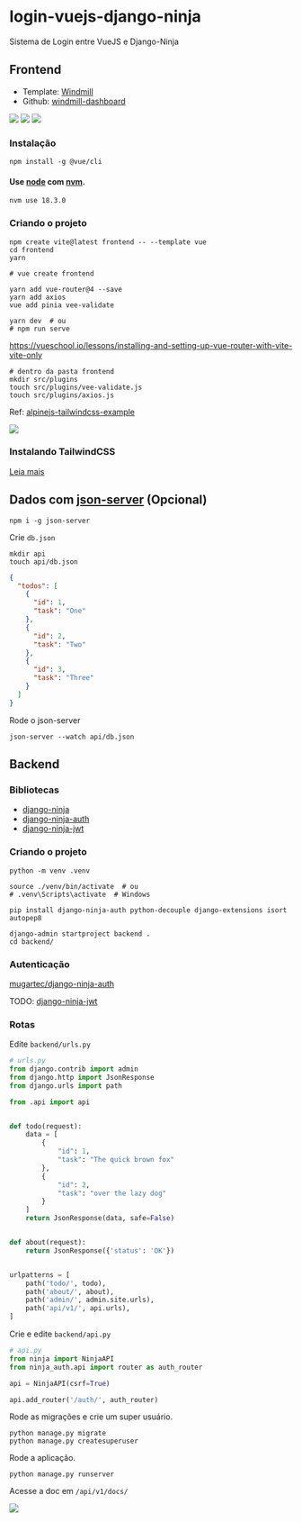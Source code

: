 # login-vuejs-django-ninja

Sistema de Login entre VueJS e Django-Ninja

## Frontend

* Template: [Windmill](https://windmillui.com/dashboard-html)
* Github: [windmill-dashboard](https://github.com/estevanmaito/windmill-dashboard)

![](img/login2.png)
![](img/register.png)
![](img/forgot-password.png)

### Instalação

```
npm install -g @vue/cli
```

#### Use [node](https://nodejs.org/en/) com [nvm](https://github.com/nvm-sh/nvm).

```
nvm use 18.3.0
```


### Criando o projeto

```
npm create vite@latest frontend -- --template vue
cd frontend
yarn

# vue create frontend

yarn add vue-router@4 --save
yarn add axios
vue add pinia vee-validate

yarn dev  # ou
# npm run serve
```

https://vueschool.io/lessons/installing-and-setting-up-vue-router-with-vite-vite-only


```
# dentro da pasta frontend
mkdir src/plugins
touch src/plugins/vee-validate.js
touch src/plugins/axios.js
```

Ref: [alpinejs-tailwindcss-example](https://github.com/rg3915/alpinejs-tailwindcss-example)

![](https://camo.githubusercontent.com/433b9e46931996dab58a0231b202aad43e24ce6bd7c7f04c1e32fb88b1b43b61/68747470733a2f2f77696e646d696c6c75692e636f6d2f696d672f44617368626f6172642e706e67)

### Instalando TailwindCSS

[Leia mais](install_tailwind.md)


## Dados com [json-server](https://www.npmjs.com/package/json-server) (Opcional)

```
npm i -g json-server
```

Crie `db.json`

```
mkdir api
touch api/db.json
```

```json
{
  "todos": [
    {
      "id": 1,
      "task": "One"
    },
    {
      "id": 2,
      "task": "Two"
    },
    {
      "id": 3,
      "task": "Three"
    }
  ]
}
```

Rode o json-server

```
json-server --watch api/db.json
```


## Backend

### Bibliotecas

* [django-ninja](https://django-ninja.rest-framework.com/)
* [django-ninja-auth](https://github.com/mugartec/django-ninja-auth)
* [django-ninja-jwt](https://eadwincode.github.io/django-ninja-jwt/)

### Criando o projeto

```
python -m venv .venv

source ./venv/bin/activate  # ou
# .venv\Scripts\activate  # Windows

pip install django-ninja-auth python-decouple django-extensions isort autopep8

django-admin startproject backend .
cd backend/
```

### Autenticação

[mugartec/django-ninja-auth](https://github.com/mugartec/django-ninja-auth)

TODO: [django-ninja-jwt](https://eadwincode.github.io/django-ninja-jwt/)


### Rotas

Edite `backend/urls.py`

```python
# urls.py
from django.contrib import admin
from django.http import JsonResponse
from django.urls import path

from .api import api


def todo(request):
    data = [
        {
            "id": 1,
            "task": "The quick brown fox"
        },
        {
            "id": 2,
            "task": "over the lazy dog"
        }
    ]
    return JsonResponse(data, safe=False)


def about(request):
    return JsonResponse({'status': 'OK'})


urlpatterns = [
    path('todo/', todo),
    path('about/', about),
    path('admin/', admin.site.urls),
    path('api/v1/', api.urls),
]
```

Crie e edite `backend/api.py`

```python
# api.py
from ninja import NinjaAPI
from ninja_auth.api import router as auth_router

api = NinjaAPI(csrf=True)

api.add_router('/auth/', auth_router)
```

Rode as migrações e crie um super usuário.

```
python manage.py migrate
python manage.py createsuperuser
```

Rode a aplicação.

```
python manage.py runserver
```

Acesse a doc em `/api/v1/docs/`

![](img/docs.png)
